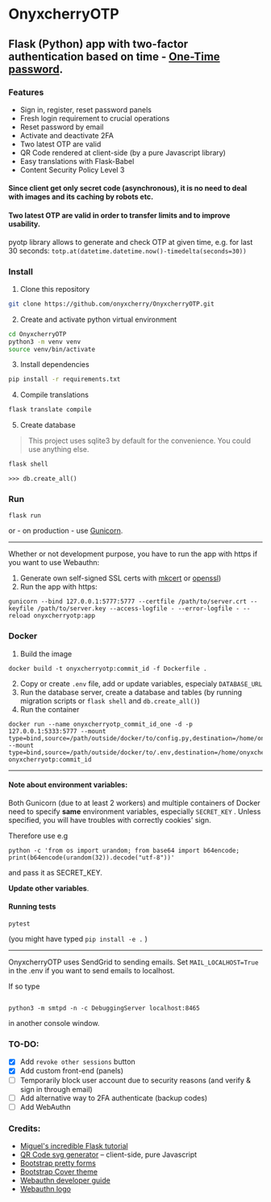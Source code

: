# OnyxcherryOTP

## Flask (Python) app with two-factor authentication based on time - [One-Time password](https://en.wikipedia.org/wiki/One-time_password).

### Features

* Sign in, register, reset password panels
* Fresh login requirement to crucial operations
* Reset password by email
* Activate and deactivate 2FA
* Two latest OTP are valid
* QR Code rendered at client-side (by a pure Javascript library)
* Easy translations with Flask-Babel
* Content Security Policy Level 3

#### Since client get only secret code (asynchronous), it is no need to deal with images and its caching by robots etc.

#### Two latest OTP are valid in order to transfer limits and to improve usability.

pyotp library allows to generate and check OTP at given time, e.g. for last 30 seconds:
 `totp.at(datetime.datetime.now()-timedelta(seconds=30))`

### Install

1. Clone this repository

``` bash
git clone https://github.com/onyxcherry/OnyxcherryOTP.git
```

2. Create and activate python virtual environment

``` bash
cd OnyxcherryOTP
python3 -m venv venv
source venv/bin/activate
```

3. Install dependencies

``` bash
pip install -r requirements.txt
```

4. Compile translations

``` bash
flask translate compile
```

5. Create database

> This project uses sqlite3 by default for the convenience. You could use anything else.

``` bash
flask shell
```

``` python3
>>> db.create_all()
```

### Run

``` 
flask run
```

or - on production - use [Gunicorn](https://gunicorn.org/).

---
Whether or not development purpose, you have to run the app with https if you want to use Webauthn: 

1. Generate own self-signed SSL certs with [mkcert](https://github.com/FiloSottile/mkcert) or [openssl](https://devcenter.heroku.com/articles/ssl-certificate-self))
2. Run the app with https:

``` 
gunicorn --bind 127.0.0.1:5777:5777 --certfile /path/to/server.crt --keyfile /path/to/server.key --access-logfile - --error-logfile - --reload onyxcherryotp:app
```

### Docker

1. Build the image

``` 
docker build -t onyxcherryotp:commit_id -f Dockerfile .
```

2. Copy or create `.env` file, add or update variables, especialy `DATABASE_URL`
3. Run the database server, create a database and tables (by running migration scripts or `flask shell` and `db.create_all()`)
3. Run the container

``` 
docker run --name onyxcherryotp_commit_id_one -d -p 127.0.0.1:5333:5777 --mount type=bind,source=/path/outside/docker/to/config.py,destination=/home/onyxcherry/OnyxcherryOTP/config.py,readonly --mount type=bind,source=/path/outside/docker/to/.env,destination=/home/onyxcherry/OnyxcherryOTP/.env,readonly onyxcherryotp:commit_id
```

---

#### Note about environment variables:

Both Gunicorn (due to at least 2 workers) and multiple containers of Docker need to specify **same** environment variables, especially `SECRET_KEY` . Unless specified, you will have troubles with correctly cookies' sign.

Therefore use e.g

``` 
python -c 'from os import urandom; from base64 import b64encode; print(b64encode(urandom(32)).decode("utf-8"))'
```

and pass it as SECRET_KEY.  

**Update other variables**.

#### Running tests

``` 
pytest
```

(you might have typed `pip install -e .` )

---

OnyxcherryOTP uses SendGrid to sending emails. Set `MAIL_LOCALHOST=True` in the .env if you want to send emails to localhost.

If so type 

``` 

python3 -m smtpd -n -c DebuggingServer localhost:8465
```

in another console window.

### TO-DO:

* [x] Add `revoke other sessions` button
* [x] Add custom front-end (panels)
* [ ] Temporarily block user account due to security reasons (and verify & sign in through email)
* [ ] Add alternative way to 2FA authenticate (backup codes)
* [ ] Add WebAuthn 

### Credits:

* [Miguel's incredible Flask tutorial](https://blog.miguelgrinberg.com/post/the-flask-mega-tutorial-part-i-hello-world)
* [QR Code svg generator](https://github.com/datalog/qrcode-svg) – client-side, pure Javascript
* [Bootstrap pretty forms](https://www.bootstrapdash.com/product/free-bootstrap-login/)
* [Bootstrap Cover theme](https://getbootstrap.com/docs/4.5/examples/cover/)
* [Webauthn developer guide](https://developers.yubico.com/WebAuthn/)
* [Webauthn logo](https://github.com/samuelweiler/webauthn-logos)
